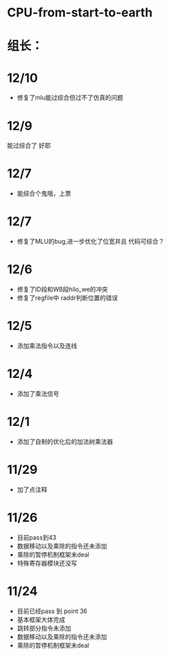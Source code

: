 # CPU-from-start-to-earth
# 组长：
# 12/10
* 修复了mlu能过综合但过不了仿真的问题
# 12/9
能过综合了 好耶
# 12/7
* 能综合个鬼哦，上票
# 12/7
* 修复了MLU的bug,进一步优化了位宽并且 代码可综合？
# 12/6
* 修复了ID段和WB段hilo_we的冲突
* 修复了regfile中 raddr判断位置的错误
# 12/5
* 添加乘法指令以及连线
# 12/4
* 添加了乘法信号
# 12/1
* 添加了自制的优化后的加法树乘法器
# 11/29
* 加了点注释
# 11/26
* 目前pass到43
* 数据移动以及乘除的指令还未添加
* 乘除的暂停机制框架未deal
* 特殊寄存器模块还没写
# 11/24
* 目前已经pass 到 point 36
* 基本框架大体完成
* 跳转部分指令未添加
* 数据移动以及乘除的指令还未添加
* 乘除的暂停机制框架未deal

